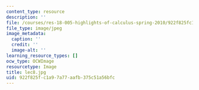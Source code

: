 ```yaml
---
content_type: resource
description: ''
file: /courses/res-18-005-highlights-of-calculus-spring-2010/922f825fc1a97a77aafb375c51a56bfc_lec8.jpg
file_type: image/jpeg
image_metadata:
  caption: ''
  credit: ''
  image-alt: ''
learning_resource_types: []
ocw_type: OCWImage
resourcetype: Image
title: lec8.jpg
uid: 922f825f-c1a9-7a77-aafb-375c51a56bfc
---
```

